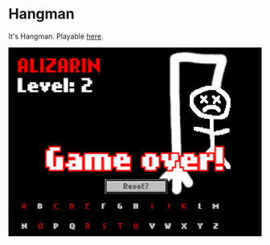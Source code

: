 Hangman
===========

It's Hangman. Playable [here](https://philowong.neocities.org/Hangman/bin/).

![Gameplay screenshot](screenshot.png)
